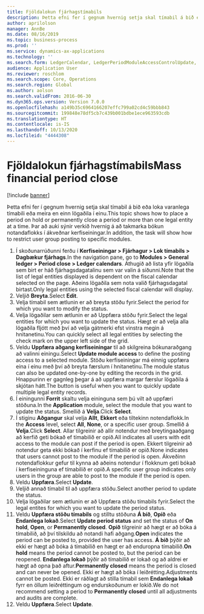 ```yaml
---
title: Fjöldalokun fjárhagstímabils
description: Þetta efni fer í gegnum hvernig setja skal tímabil á bið eða loka varanlega tímabili eða meira en einn lögaðila í einu.
author: aprilolson
manager: AnnBe
ms.date: 08/16/2019
ms.topic: business-process
ms.prod: ''
ms.service: dynamics-ax-applications
ms.technology: ''
ms.search.form: LedgerCalendar, LedgerPeriodModuleAccessControlUpdate, SysLookupPicklist, LedgerFiscalCalendarPeriodStatus
audience: Application User
ms.reviewer: roschlom
ms.search.scope: Core, Operations
ms.search.region: Global
ms.author: aolson
ms.search.validFrom: 2016-06-30
ms.dyn365.ops.version: Version 7.0.0
ms.openlocfilehash: a149b35c6964166207effc799a02cd4c59bbb843
ms.sourcegitcommit: 199848e78df5cb7c439b001bdbe1ece963593cdb
ms.translationtype: HT
ms.contentlocale: is-IS
ms.lasthandoff: 10/13/2020
ms.locfileid: "4444308"
---
```

# <a name="mass-financial-period-close"></a><span data-ttu-id="f21e9-103">Fjöldalokun fjárhagstímabils</span><span class="sxs-lookup"><span data-stu-id="f21e9-103">Mass financial period close</span></span>

[!include [banner](../../includes/banner.md)]

<span data-ttu-id="f21e9-104">Þetta efni fer í gegnum hvernig setja skal tímabil á bið eða loka varanlega tímabili eða meira en einn lögaðila í einu.</span><span class="sxs-lookup"><span data-stu-id="f21e9-104">This topic shows how to place a period on hold or permanently close a period or more than one legal entity at a time.</span></span> <span data-ttu-id="f21e9-105">Þar að auki sýnir verkið hvernig á að takmarka bókun notandaflokks í ákveðnar kerfiseiningar.</span><span class="sxs-lookup"><span data-stu-id="f21e9-105">In addition, the task will show how to restrict user group posting to specific modules.</span></span>

1. <span data-ttu-id="f21e9-106">Í skoðunarrúðunni ferðu í **Kerfiseiningar > Fjárhagur > Lok tímabils > Dagbækur fjárhags**.</span><span class="sxs-lookup"><span data-stu-id="f21e9-106">In the navigation pane, go to **Modules > General ledger > Period close > Ledger calendars**.</span></span> <span data-ttu-id="f21e9-107">Athugið að lista yfir lögaðila sem birt er háð fjárhagsdagatalinu sem var valin á síðunni.</span><span class="sxs-lookup"><span data-stu-id="f21e9-107">Note that the list of legal entities displayed is dependent on the fiscal calendar selected on the page.</span></span> <span data-ttu-id="f21e9-108">Aðeins lögaðila sem nota valið fjárhagsdagatal birtast.</span><span class="sxs-lookup"><span data-stu-id="f21e9-108">Only legal entities using the selected fiscal calendar will display.</span></span>
2. <span data-ttu-id="f21e9-109">Veljið **Breyta**.</span><span class="sxs-lookup"><span data-stu-id="f21e9-109">Select **Edit**.</span></span>
3. <span data-ttu-id="f21e9-110">Velja tímabil sem ætlunin er að breyta stöðu fyrir.</span><span class="sxs-lookup"><span data-stu-id="f21e9-110">Select the period for which you want to modify the status.</span></span>
4. <span data-ttu-id="f21e9-111">Velja lögaðilar sem ætlunin er að Uppfæra stöðu fyrir.</span><span class="sxs-lookup"><span data-stu-id="f21e9-111">Select the legal entities for which you want to update the status.</span></span> <span data-ttu-id="f21e9-112">Hægt er að velja alla lögaðila fljótt með því að velja gátmerki efst vinstra megin á hnitanetinu.</span><span class="sxs-lookup"><span data-stu-id="f21e9-112">You can quickly select all legal entities by selecting the check mark on the upper left side of the grid.</span></span>  
5. <span data-ttu-id="f21e9-113">Veldu **Uppfæra aðgang kerfiseiningar** til að skilgreina bókunaraðgang að valinni einingu.</span><span class="sxs-lookup"><span data-stu-id="f21e9-113">Select **Update module access** to define the posting access to a selected module.</span></span> <span data-ttu-id="f21e9-114">Stöðu kerfiseiningar má einnig uppfæra eina í einu með því að breyta færslum í hnitanetinu.</span><span class="sxs-lookup"><span data-stu-id="f21e9-114">The module status can also be updated one-by-one by editing the records in the grid.</span></span> <span data-ttu-id="f21e9-115">Hnappurinn er gagnleg þegar á að uppfæra margar færslur lögaðila á skjótan hátt.</span><span class="sxs-lookup"><span data-stu-id="f21e9-115">The button is useful when you want to quickly update multiple legal entity records.</span></span>  
6. <span data-ttu-id="f21e9-116">Í einingunni **Forrit** skaltu velja eininguna sem þú vilt að uppfæri stöðuna.</span><span class="sxs-lookup"><span data-stu-id="f21e9-116">In the **Application** module, select the module that you want to update the status.</span></span> <span data-ttu-id="f21e9-117">Smellið á **Velja**.</span><span class="sxs-lookup"><span data-stu-id="f21e9-117">Click **Select**.</span></span>
7. <span data-ttu-id="f21e9-118">Í stiginu **Aðgangur** skal velja **Allt**, **Ekkert** eða tiltekinn notendaflokk.</span><span class="sxs-lookup"><span data-stu-id="f21e9-118">In the **Access** level, select **All**, **None**, or a specific user group.</span></span> <span data-ttu-id="f21e9-119">Smellið á **Velja**.</span><span class="sxs-lookup"><span data-stu-id="f21e9-119">Click **Select**.</span></span> <span data-ttu-id="f21e9-120">Allar tilgreinir að allir notendur með breytingaaðgang að kerfið geti bókað ef tímabilið er opið.</span><span class="sxs-lookup"><span data-stu-id="f21e9-120">All indicates all users with edit access to the module can post if the period is open.</span></span> <span data-ttu-id="f21e9-121">Ekkert tilgreinir að notendur geta ekki bókað í kerfinu ef tímabilið er opið.</span><span class="sxs-lookup"><span data-stu-id="f21e9-121">None indicates that users cannot post to the module if the period is open.</span></span> <span data-ttu-id="f21e9-122">Ákveðinn notendaflokkur gefur til kynna að aðeins notendur í flokknum geti bókað í kerfiseininguna ef tímabilið er opið.</span><span class="sxs-lookup"><span data-stu-id="f21e9-122">A specific user group indicates only users in the group are able to post to the module if the period is open.</span></span>  
8. <span data-ttu-id="f21e9-123">Veldu **Uppfæra**.</span><span class="sxs-lookup"><span data-stu-id="f21e9-123">Select **Update**.</span></span>
9. <span data-ttu-id="f21e9-124">Veljið annað tímabil til að uppfæra stöðu.</span><span class="sxs-lookup"><span data-stu-id="f21e9-124">Select another period to update the status.</span></span>
10. <span data-ttu-id="f21e9-125">Velja lögaðilar sem ætlunin er að Uppfæra stöðu tímabils fyrir.</span><span class="sxs-lookup"><span data-stu-id="f21e9-125">Select the legal entites for which you want to update the period status.</span></span>
11. <span data-ttu-id="f21e9-126">Veldu **Uppfæra stöðu tímabils** og stilltu stöðuna **Á bið**, **Opið** eða **Endanlega lokað**.</span><span class="sxs-lookup"><span data-stu-id="f21e9-126">Select **Update period status** and set the status of **On hold**, **Open**, or **Permanently closed**.</span></span> <span data-ttu-id="f21e9-127">**Opið** tilgreinir að hægt er að bóka á tímabilið, að því tilskildu að notandi hafi aðgang.</span><span class="sxs-lookup"><span data-stu-id="f21e9-127">**Open** indicates the period can be posted to, provided the user has access.</span></span> <span data-ttu-id="f21e9-128">**Á bið** þýðir að ekki er hægt að bóka á tímabilið en hægt er að enduropna tímabilið.</span><span class="sxs-lookup"><span data-stu-id="f21e9-128">**On hold** means the period cannot be posted to, but the period can be reopened.</span></span> <span data-ttu-id="f21e9-129">**Endanlega lokað** þýðir að tímabilið er lokað og að aldrei er hægt að opna það aftur.</span><span class="sxs-lookup"><span data-stu-id="f21e9-129">**Permanently closed** means the period is closed and can never be opened.</span></span> <span data-ttu-id="f21e9-130">Ekki er hægt að bóka í leiðrétting.</span><span class="sxs-lookup"><span data-stu-id="f21e9-130">Adjustments cannot be posted.</span></span> <span data-ttu-id="f21e9-131">Ekki er ráðlagt að stilla tímabil sem **Endanlega lokað** fyrr en öllum leiðréttingum og endurskoðunum er lokið.</span><span class="sxs-lookup"><span data-stu-id="f21e9-131">We do not recommend setting a period to **Permanently closed** until all adjustments and audits are complete.</span></span>  
12. <span data-ttu-id="f21e9-132">Veldu **Uppfæra**.</span><span class="sxs-lookup"><span data-stu-id="f21e9-132">Select **Update**.</span></span>

